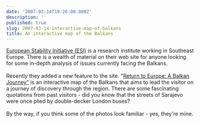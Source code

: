 ```yaml
---
date: '2007-03-14T19:26:00.000Z'
description: ''
published: true
slug: 2007-03-14-interactive-map-of-balkans
title: An interactive map of the Balkans
---
```


<a href="http://www.esiweb.org/">European Stability Initiative (ESI)</a> is a research institute working in Southeast Europe. There is a wealth of material on their web site for anyone looking for some in-depth analysis of  issues currently facing the Balkans.<br /><br />Recently they added a new feature to the site. "<a href="http://www.esiweb.org/picturestories/neg/index.htm">Return to Europe: A Balkan Journey"</a> is an interactive map of the Balkans that aims to lead the visitor on a journey of discovery through the region. There are some fascinating quotations from past visitors - did you know that the streets of Sarajevo were once plied by double-decker London buses?<br /><br />By the way, if you think some of the photos look familiar - yes, they're mine.